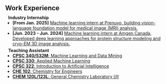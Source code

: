<h2 id="experience" style="margin: 2px 0px 10px;">Work Experience</h2>


<h4 style="margin:0 10px 0;">Industry Internship</h4>

<ul style="margin:0 0 5px;">
  <li><strong>[From Jan. 2025]</strong> <a href="https://prenuvo.com/"><autocolor>Machine learning intern at Prenuvo, building vision-language foundation model for medical image (MRI) analysis.</autocolor></a></li>
  <li><strong>[Jun. 2023 - Jun. 2024]</strong> <a href="https://www.amgen.ca/"><autocolor>Machine learning intern at Amgen Canada, Developed deep learning approaches for protein structure modeling and cryo-EM 3D image analysis.</autocolor></a></li>
</ul>

<h4 style="margin:0 10px 0;">Teaching Assistant</h4>

<ul style="margin:0 0 20px;">
  <li><a href="https://www.cs.ubc.ca/~schmidtm/Courses/340-F22/"><autocolor><strong>CPSC 340/532M</strong>: Machine Learning and Data Mining</autocolor></a></li>
  <li><a href="https://github.com/UBC-CS/cpsc330-2023s"><autocolor><strong>CPSC 330</strong>: Applied Machine Learning</autocolor></a></li>
  <li><a href="https://github.com/kvarada/CPSC-322_students"><autocolor><strong>CPSC 322</strong>: Introduction to Artificial Intelligence</autocolor></a></li>
  <li><a href="https://ucalendar.uwaterloo.ca/2122/COURSE/course-CHE.html"><autocolor><strong>CHE 102</strong>: Chemistry for Engineers</autocolor></a></li>
  <li><a href="https://uwaterloo.ca/chemistry/undergraduate-studies/course/chem-120l"><autocolor><strong>CHEM 120L/123L</strong>: General Chemistry Laboratory I/II</autocolor></a></li>
</ul>
